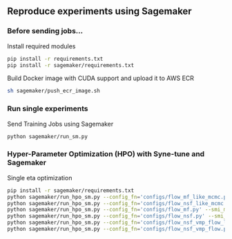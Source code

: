 ## Reproduce experiments using Sagemaker

### Before sending jobs...
Install required modules
```bash
pip install -r requirements.txt
pip install -r sagemaker/requirements.txt
```
Build Docker image with CUDA support and upload it to AWS ECR
```bash
sh sagemaker/push_ecr_image.sh
```

### Run single experiments
Send Training Jobs using Sagemaker
```bash
python sagemaker/run_sm.py
```

### Hyper-Parameter Optimization (HPO) with Syne-tune and Sagemaker

Single eta optimization
```bash
pip install -r sagemaker/requirements.txt
python sagemaker/run_hpo_sm.py --config_fn='configs/flow_mf_like_mcmc.py' --smi_method='flow'
python sagemaker/run_hpo_sm.py --config_fn='configs/flow_nsf_like_mcmc.py' --smi_method='flow'
python sagemaker/run_hpo_sm.py --config_fn='configs/flow_mf.py' --smi_method='flow'
python sagemaker/run_hpo_sm.py --config_fn='configs/flow_nsf.py' --smi_method='flow'
python sagemaker/run_hpo_sm.py --config_fn='configs/flow_nsf_vmp_flow_like_mcmc.py' --smi_method='vmp_flow'
python sagemaker/run_hpo_sm.py --config_fn='configs/flow_nsf_vmp_flow.py' --smi_method='vmp_flow' --log_dir=$HOME/spatial-smi-output/hpo_log_20220917 --alsologtostderr &
```
